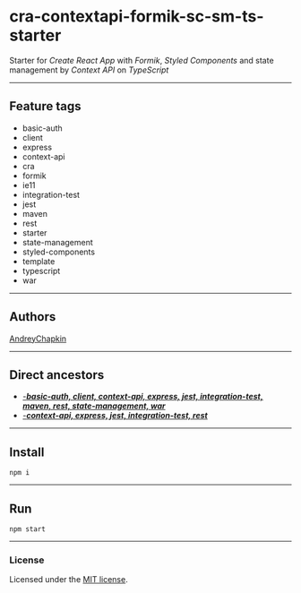 # cra-contextapi-formik-sc-sm-ts-starter

Starter for *Create React App* with *Formik*, *Styled Components* and state management by *Context API* on *TypeScript*

---

## Feature tags

- basic-auth
- client
- express
- context-api
- cra
- formik
- ie11
- integration-test
- jest
- maven
- rest
- starter
- state-management
- styled-components
- template
- typescript
- war

---

## Authors

[AndreyChapkin](https://github.com/orgs/Jepria/people/AndreyChapkin)

---

## Direct ancestors

- [-***basic-auth, client, context-api, express, jest, integration-test, maven, rest, state-management, war***](https://github.com/softspiders/cra-formik-styledcomponents-ts-starter)
- [-***context-api, express, jest, integration-test, rest***](https://github.com/softspiders/basic-auth-rest-client-jest-starter)



---

## Install

```
npm i
```

---

## Run

```
npm start
```

---

### License

Licensed under the [MIT license](./LICENSE). 
